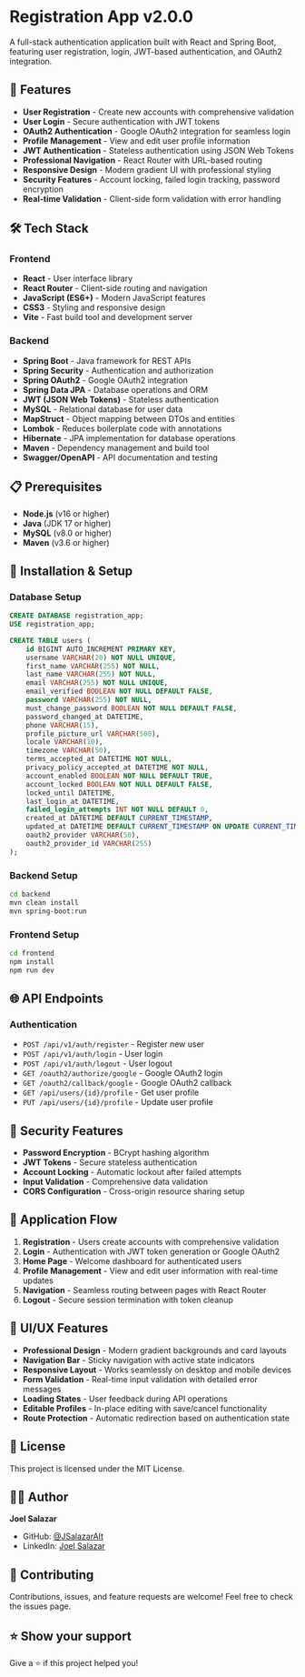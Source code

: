 # Registration App v2.0.0

A full-stack authentication application built with React and Spring Boot, featuring user registration, login, JWT-based authentication, and OAuth2 integration.

## 🚀 Features

- **User Registration** - Create new accounts with comprehensive validation
- **User Login** - Secure authentication with JWT tokens
- **OAuth2 Authentication** - Google OAuth2 integration for seamless login
- **Profile Management** - View and edit user profile information
- **JWT Authentication** - Stateless authentication using JSON Web Tokens
- **Professional Navigation** - React Router with URL-based routing
- **Responsive Design** - Modern gradient UI with professional styling
- **Security Features** - Account locking, failed login tracking, password encryption
- **Real-time Validation** - Client-side form validation with error handling

## 🛠️ Tech Stack

### Frontend
- **React** - User interface library
- **React Router** - Client-side routing and navigation
- **JavaScript (ES6+)** - Modern JavaScript features
- **CSS3** - Styling and responsive design
- **Vite** - Fast build tool and development server

### Backend
- **Spring Boot** - Java framework for REST APIs
- **Spring Security** - Authentication and authorization
- **Spring OAuth2** - Google OAuth2 integration
- **Spring Data JPA** - Database operations and ORM
- **JWT (JSON Web Tokens)** - Stateless authentication
- **MySQL** - Relational database for user data
- **MapStruct** - Object mapping between DTOs and entities
- **Lombok** - Reduces boilerplate code with annotations
- **Hibernate** - JPA implementation for database operations
- **Maven** - Dependency management and build tool
- **Swagger/OpenAPI** - API documentation and testing

## 📋 Prerequisites

- **Node.js** (v16 or higher)
- **Java** (JDK 17 or higher)
- **MySQL** (v8.0 or higher)
- **Maven** (v3.6 or higher)

## 🔧 Installation & Setup

### Database Setup
```sql
CREATE DATABASE registration_app;
USE registration_app;

CREATE TABLE users (
    id BIGINT AUTO_INCREMENT PRIMARY KEY,
    username VARCHAR(20) NOT NULL UNIQUE,
    first_name VARCHAR(255) NOT NULL,
    last_name VARCHAR(255) NOT NULL,
    email VARCHAR(255) NOT NULL UNIQUE,
    email_verified BOOLEAN NOT NULL DEFAULT FALSE,
    password VARCHAR(255) NOT NULL,
    must_change_password BOOLEAN NOT NULL DEFAULT FALSE,
    password_changed_at DATETIME,
    phone VARCHAR(15),
    profile_picture_url VARCHAR(500),
    locale VARCHAR(10),
    timezone VARCHAR(50),
    terms_accepted_at DATETIME NOT NULL,
    privacy_policy_accepted_at DATETIME NOT NULL,
    account_enabled BOOLEAN NOT NULL DEFAULT TRUE,
    account_locked BOOLEAN NOT NULL DEFAULT FALSE,
    locked_until DATETIME,
    last_login_at DATETIME,
    failed_login_attempts INT NOT NULL DEFAULT 0,
    created_at DATETIME DEFAULT CURRENT_TIMESTAMP,
    updated_at DATETIME DEFAULT CURRENT_TIMESTAMP ON UPDATE CURRENT_TIMESTAMP,
    oauth2_provider VARCHAR(50),
    oauth2_provider_id VARCHAR(255)
);
```

### Backend Setup
```bash
cd backend
mvn clean install
mvn spring-boot:run
```

### Frontend Setup
```bash
cd frontend
npm install
npm run dev
```

## 🌐 API Endpoints

### Authentication
- `POST /api/v1/auth/register` - Register new user
- `POST /api/v1/auth/login` - User login
- `POST /api/v1/auth/logout` - User logout
- `GET /oauth2/authorize/google` - Google OAuth2 login
- `GET /oauth2/callback/google` - Google OAuth2 callback
- `GET /api/users/{id}/profile` - Get user profile
- `PUT /api/users/{id}/profile` - Update user profile

## 🔐 Security Features

- **Password Encryption** - BCrypt hashing algorithm
- **JWT Tokens** - Secure stateless authentication
- **Account Locking** - Automatic lockout after failed attempts
- **Input Validation** - Comprehensive data validation
- **CORS Configuration** - Cross-origin resource sharing setup

## 📱 Application Flow

1. **Registration** - Users create accounts with comprehensive validation
2. **Login** - Authentication with JWT token generation or Google OAuth2
3. **Home Page** - Welcome dashboard for authenticated users
4. **Profile Management** - View and edit user information with real-time updates
5. **Navigation** - Seamless routing between pages with React Router
6. **Logout** - Secure session termination with token cleanup

## 🎨 UI/UX Features

- **Professional Design** - Modern gradient backgrounds and card layouts
- **Navigation Bar** - Sticky navigation with active state indicators
- **Responsive Layout** - Works seamlessly on desktop and mobile devices
- **Form Validation** - Real-time input validation with detailed error messages
- **Loading States** - User feedback during API operations
- **Editable Profiles** - In-place editing with save/cancel functionality
- **Route Protection** - Automatic redirection based on authentication state

## 📄 License

This project is licensed under the MIT License.

## 👨‍💻 Author

**Joel Salazar**
- GitHub: [@JSalazarAlt](https://github.com/JSalazarAlt)
- LinkedIn: [Joel Salazar](https://linkedin.com/in/joelsalazar-dev)

## 🤝 Contributing

Contributions, issues, and feature requests are welcome! Feel free to check the issues page.

## ⭐ Show your support

Give a ⭐️ if this project helped you!